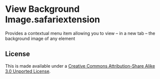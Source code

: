 View Background Image.safariextension
=====================================

Provides a contextual menu item allowing you to view – in a new tab – the background image of any element

## License
This is made available under a [Creative Commons Attribution-Share Alike 3.0 Unported License](http://creativecommons.org/licenses/by-sa/3.0).